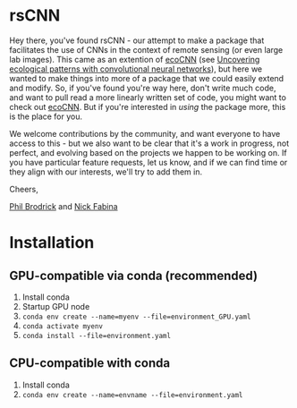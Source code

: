 # rsCNN
Hey there, you've found rsCNN - our attempt to make a package that facilitates the use of CNNs in the context of remote sensing (or even large lab images).  This came as an extention of [ecoCNN](https://github.com/pgbrodrick/ecoCNN) (see [Uncovering ecological patterns with convolutional neural networks](https://www.sciencedirect.com/science/article/pii/S0169534719300862?via%3Dihub)), but here we wanted to make things into more of a package that we could easily extend and modify.  So, if you've found you're way here, don't write much code, and want to pull read a more linearly written set of code, you might want to check out [ecoCNN](https://github.com/pgbrodrick/ecoCNN).  But if you're interested in *using* the package more, this is the place for you.

We welcome contributions by the community, and want everyone to have access to this - but we also want to be clear that it's a work in progress, not perfect, and evolving based on the projects we happen to be working on.  If you have particular feature requests, let us know, and if we can find time or they align with our interests, we'll try to add them in.

Cheers,

[Phil Brodrick](https://www.philbrodrick.com) and [Nick Fabina](http://nsfabina.github.io/)


# Installation

## GPU-compatible via conda (recommended)

1. Install conda
1. Startup GPU node
1. `conda env create --name=myenv --file=environment_GPU.yaml`
1. `conda activate myenv`
1. `conda install --file=environment.yaml`

## CPU-compatible with conda

1. Install conda
1. `conda env create --name=envname --file=environment.yaml`
